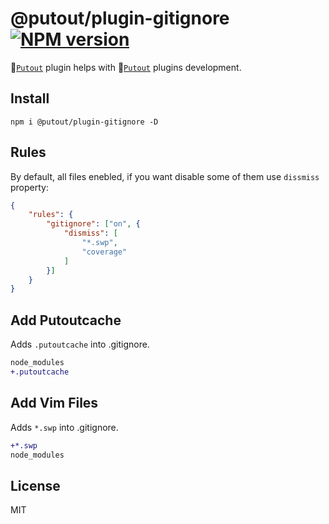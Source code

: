 # @putout/plugin-gitignore [![NPM version][NPMIMGURL]][NPMURL]

[NPMIMGURL]: https://img.shields.io/npm/v/@putout/plugin-gitignore.svg?style=flat&longCache=true
[NPMURL]: https://npmjs.org/package/@putout/plugin-gitignore"npm"

🐊[`Putout`](https://github.com/coderaiser/putout) plugin helps with 🐊[`Putout`](https://github.com/coderaiser/putout) plugins development.

## Install

```
npm i @putout/plugin-gitignore -D
```

## Rules

By default, all files enebled, if you want disable some of them use `dissmiss` property:

```json
{
    "rules": {
        "gitignore": ["on", {
            "dismiss": [
                "*.swp",
                "coverage"
            ]
        }]
    }
}
```

## Add Putoutcache

Adds `.putoutcache` into .gitignore.

```diff
node_modules
+.putoutcache
```

## Add Vim Files

Adds `*.swp` into .gitignore.

```diff
+*.swp
node_modules
```

## License

MIT
